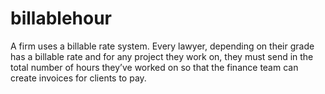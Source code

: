 # billablehour

A firm uses a billable rate system. Every lawyer, depending on their grade has a billable rate and for any project they work on, they must send in the total number of hours they’ve worked on so that the finance team can create invoices for clients to pay.

